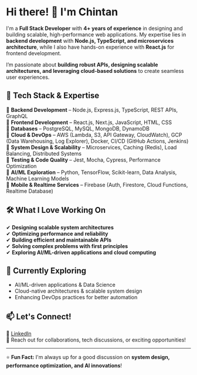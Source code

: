 # Hi there! 👋 I'm Chintan

I'm a **Full Stack Developer** with **4+ years of experience** in designing and building scalable, high-performance web applications. My expertise lies in **backend development** with **Node.js, TypeScript, and microservices architecture**, while I also have hands-on experience with **React.js** for frontend development.  

I’m passionate about **building robust APIs, designing scalable architectures, and leveraging cloud-based solutions** to create seamless user experiences.  

## 🚀 **Tech Stack & Expertise**
🔹 **Backend Development** – Node.js, Express.js, TypeScript, REST APIs, GraphQL  
🔹 **Frontend Development** – React.js, Next.js, JavaScript, HTML, CSS  
🔹 **Databases** – PostgreSQL, MySQL, MongoDB, DynamoDB  
🔹 **Cloud & DevOps** – AWS (Lambda, S3, API Gateway, CloudWatch), GCP (Data Warehousing, Log Explorer), Docker, CI/CD (GitHub Actions, Jenkins)  
🔹 **System Design & Scalability** – Microservices, Caching (Redis), Load Balancing, Distributed Systems  
🔹 **Testing & Code Quality** – Jest, Mocha, Cypress, Performance Optimization  
🔹 **AI/ML Exploration** – Python, TensorFlow, Scikit-learn, Data Analysis, Machine Learning Models  
🔹 **Mobile & Realtime Services** – Firebase (Auth, Firestore, Cloud Functions, Realtime Database)  

## 🛠 **What I Love Working On**
✔ **Designing scalable system architectures**  
✔ **Optimizing performance and reliability**  
✔ **Building efficient and maintainable APIs**  
✔ **Solving complex problems with first principles**  
✔ **Exploring AI/ML-driven applications and cloud computing**  

## 🌱 **Currently Exploring**
- AI/ML-driven applications & Data Science  
- Cloud-native architectures & scalable system design  
- Enhancing DevOps practices for better automation  

## 📫 **Let's Connect!**
💼 [LinkedIn](https://www.linkedin.com/in/thakkar-chintan/)  
📩 Reach out for collaborations, tech discussions, or exciting opportunities!  

---

⭐ **Fun Fact:** I'm always up for a good discussion on **system design, performance optimization, and AI innovations**!  

